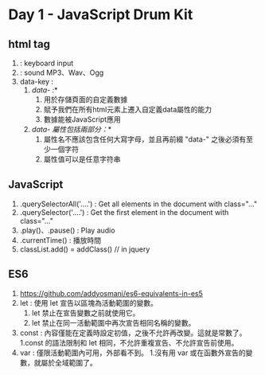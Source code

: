 # Day 1 - JavaScript Drum Kit

## html tag

1. **<kbd>** : keyboard input 
2. **<audio>** : sound MP3、Wav、Ogg
3. data-key : 
    1. **data-* :**
        1. 用於存儲頁面的自定義數據 
        2. 賦予我們在所有html元素上遷入自定義data屬性的能力
        3. 數據能被JavaScript應用
    2. **data-* 屬性包括兩部分：**
        1. 屬性名不應該包含任何大寫字母，並且再前綴 "data-" 之後必須有至少一個字符
        2. 屬性值可以是任意字符串


## JavaScript

1. .querySelectorAll('....') : Get all elements in the document with class="..."
2. .querySelector('....') : Get the first element in the document with class="..."
3. .play()、.pause() : Play audio
4. .currentTime() : 播放時間
5. classList.add() = addClass() // in jquery

## ES6
1. https://github.com/addyosmani/es6-equivalents-in-es5
2. let : 使用 let 宣告以區塊為活動範圍的變數。
    1. let 禁止在宣告變數之前就使用它。
    2. let 禁止在同一活動範圍中再次宣告相同名稱的變數。
3. const : 內容僅能在定義時設定初值，之後不允許再改變。這就是常數了。
    1.const 的語法限制和 let 相同，不允許重複宣告、不允許宣告前使用。
4. var : 僅限活動範圍內可用，外部看不到。
    1.沒有用 var 或在函數外宣告的變數，就屬於全域範圍了。
